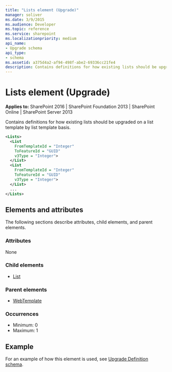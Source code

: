 ```yaml
---
title: "Lists element (Upgrade)"
manager: soliver
ms.date: 3/9/2015
ms.audience: Developer
ms.topic: reference
ms.service: sharepoint
ms.localizationpriority: medium
api_name:
- Upgrade schema
api_type:
- schema
ms.assetid: a375d4a2-af94-498f-abe2-69336cc21fe4
description: Contains definitions for how existing lists should be upgraded on a list template by list template basis.
---
```


# Lists element (Upgrade)

**Applies to:** SharePoint 2016 | SharePoint Foundation 2013 | SharePoint Online | SharePoint Server 2013
  
Contains definitions for how existing lists should be upgraded on a list template by list template basis.
  
```XML
<Lists>
  <List
    FromTemplateId = "Integer"
    ToFeatureId = "GUID"
    v3Type = "Integer">
  </List>
  <List
    FromTemplateId = "Integer"
    ToFeatureId = "GUID"
    v3Type = "Integer">
  </List>
  ...
</Lists>
```

## Elements and attributes

The following sections describe attributes, child elements, and parent elements.

### Attributes

None
   
### Child elements

- [List](list-element-upgrade.md)
   
### Parent elements

- [WebTemplate](webtemplate-element-upgrade.md)
   
### Occurrences

- Minimum: 0
- Maximum: 1
   
## Example

For an example of how this element is used, see [Upgrade Definition schema](upgrade-definition-schema.md).
  

